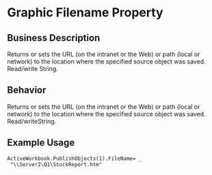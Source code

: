 # Graphic Filename Property

## Business Description
Returns or sets the URL (on the intranet or the Web) or path (local or network) to the location where the specified source object was saved. Read/write String.

## Behavior
Returns or sets the URL (on the intranet or the Web) or path (local or network) to the location where the specified source object was saved. Read/writeString.

## Example Usage
```vba
ActiveWorkbook.PublishObjects(1).FileName= _ 
 "\\Server2\Q1\StockReport.htm"
```